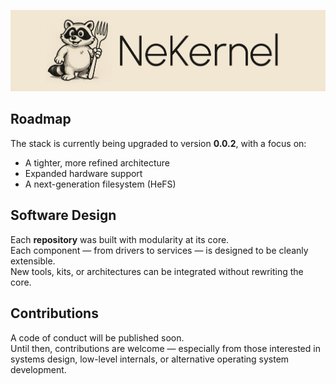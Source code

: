 ![Logo](../NEKERNEL_ORG.png)

## Roadmap

The stack is currently being upgraded to version **0.0.2**, with a focus on:
- A tighter, more refined architecture
- Expanded hardware support
- A next-generation filesystem (HeFS)

## Software Design

Each **repository** was built with modularity at its core.  
Each component — from drivers to services — is designed to be cleanly extensible.  
New tools, kits, or architectures can be integrated without rewriting the core.

## Contributions

A code of conduct will be published soon.  
Until then, contributions are welcome — especially from those interested in systems design, low-level internals, or alternative operating system development.
